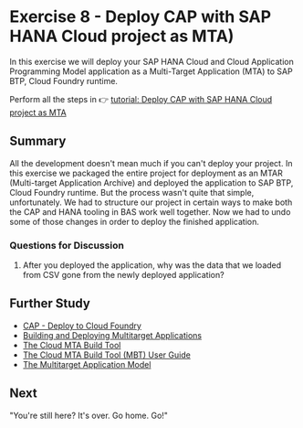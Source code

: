 # Exercise 8 - Deploy CAP with SAP HANA Cloud project as MTA)

In this exercise we will deploy your SAP HANA Cloud and Cloud Application Programming Model application as a Multi-Target Application (MTA) to SAP BTP, Cloud Foundry runtime.

Perform all the steps in 👉 [tutorial: Deploy CAP with SAP HANA Cloud project as MTA](https://developers.sap.com/tutorials/hana-cloud-cap-deploy-mta.html)

## Summary

All the development doesn't mean much if you can't deploy your project.  In this exercise we packaged the entire project for deployment as an MTAR (Multi-target Application Archive) and deployed the application to SAP BTP, Cloud Foundry runtime. But the process wasn't quite that simple, unfortunately.  We had to structure our project in certain ways to make both the CAP and HANA tooling in BAS work well together.  Now we had to undo some of those changes in order to deploy the finished application.

### Questions for Discussion

1. After you deployed the application, why was the data that we loaded from CSV gone from the newly deployed application?

## Further Study

* [CAP - Deploy to Cloud Foundry](https://cap.cloud.sap/docs/guides/deployment/to-cf)
* [Building and Deploying Multitarget Applications](https://help.sap.com/docs/SAP%20Business%20Application%20Studio/9d1db9835307451daa8c930fbd9ab264/97ef204c568c4496917139cee61224a6.html)
* [The Cloud MTA Build Tool](https://www.npmjs.com/package/mbt)
* [The Cloud MTA Build Tool (MBT) User Guide](https://sap.github.io/cloud-mta-build-tool/)
* [The Multitarget Application Model](https://www.sap.com/documents/2016/06/e2f618e4-757c-0010-82c7-eda71af511fa.html)

## Next

"You're still here? It's over. Go home. Go!"
